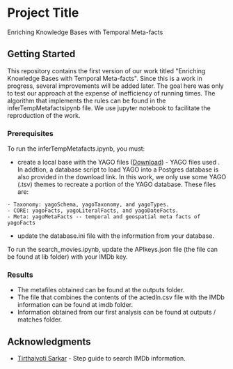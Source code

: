 # Project Title

Enriching Knowledge Bases with Temporal Meta-facts

## Getting Started

This repository contains the first version of our work titled "Enriching Knowledge Bases with Temporal Meta-facts". Since this is a work in progress, several improvements will be added later. The goal here was only to test our approach at the expense of inefficiency of running times. The algorithm that implements the rules can be found in the inferTempMetafactsipynb file. We use jupyter notebook to facilitate the reproduction of the work.

### Prerequisites

To run the inferTempMetafacts.ipynb, you must:

* create a local base with the YAGO files ([Download](https://www.mpi-inf.mpg.de/departments/databases-and-information-systems/research/yago-naga/yago/downloads/)) - YAGO files used . In addtion, a database script to load YAGO into a Postgres database is also provided in the download link. In this work, we only use some YAGO (.tsv) themes to recreate a portion of the YAGO database. These files are: 
```
- Taxonomy: yagoSchema, yagoTaxonomy, and yagoTypes.
- CORE: yagoFacts, yagoLiteralFacts, and yagoDateFacts.
- Meta: yagoMetaFacts -- temporal and geospatial meta facts of yagoFacts
```
* update the database.ini file with the information from your database.

To run the search_movies.ipynb, update the APIkeys.json file (the file can be found at lib folder)  with your IMDb key.

### Results
* The metafiles obtained can be found at the outputs folder.
* The file that combines the contents of the actedIn.csv file with the IMDb information can be found at imdb folder.
* Information obtained from our first analysis can be found at outputs / matches folder.


## Acknowledgments

*  [Tirthajyoti Sarkar](https://towardsdatascience.com/step-by-step-guide-to-build-your-own-mini-imdb-database-fc39af27d21b) - Step guide to search IMDb information.